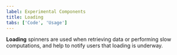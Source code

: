 ```yaml
---
label: Experimental Components
title: Loading
tabs: ['Code', 'Usage']
---
```


<page-intro>**Loading** spinners are used when retrieving data or performing slow computations, and help to notify users that loading is underway.</page-intro>

<component 
    name="Experimental Loading"
    component="loading" 
    variation="loading"
    experimental="true"
    >
</component>
<component 
    name=" Experimental Loading"
    component="loading" 
    variation="loading--small"
    experimental="true"
    >
</component>
<component-docs component="loading"></component-docs>
